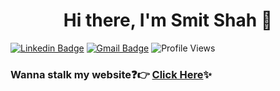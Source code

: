 <h1 align="center">Hi there, I'm Smit Shah 👋</h1>

[![Linkedin Badge](https://img.shields.io/badge/-smit--shah-blue?style=flat-square&logo=Linkedin&logoColor=white&link=https://www.linkedin.com/in/smit--shah/)](https://www.linkedin.com/in/smit--shah/)
[![Gmail Badge](https://img.shields.io/badge/-smitshah0885@gmail.com-c14438?style=flat-square&logo=Gmail&logoColor=white&link=mailto:smitshah0885@gmail.com)](mailto:smitshah0885@gmail.com) 
![Profile Views](https://komarev.com/ghpvc/?username=smitshah99)

### Wanna stalk my website:question::point_right: [Click Here](https://smitshah99.github.io/):sparkles:



<!--
**smitshah99/smitshah99** is a ✨ _special_ ✨ repository because its `README.md` (this file) appears on your GitHub profile.

Here are some ideas to get you started:

- 🔭 I’m currently working on ...
- 🌱 I’m currently learning ...
- 👯 I’m looking to collaborate on ...
- 🤔 I’m looking for help with ...
- 💬 Ask me about ...
- 📫 How to reach me: ...
- 😄 Pronouns: ...
- ⚡ Fun fact: ...
-->
